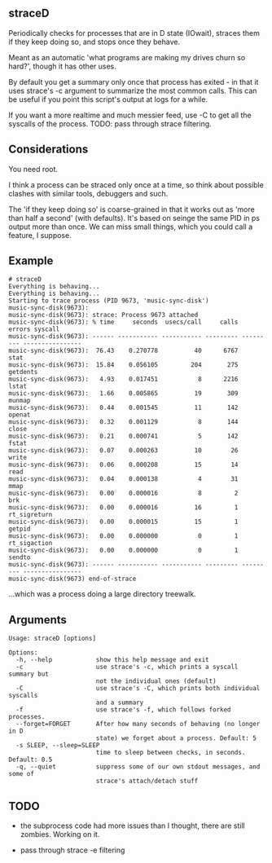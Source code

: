 ## straceD

Periodically checks for processes that are in D state (IOwait), straces them if they keep doing so, and stops once they behave.

Meant as an automatic 'what programs are making my drives churn so hard?', though it has other uses.


By default you get a summary only once that process has exited - in that it uses strace's -c argument to summarize the most common calls. This can be useful if you point this script's output at logs for a while.

If you want a more realtime and much messier feed, use -C to get all the syscalls of the process. TODO: pass through strace filtering.


## Considerations

You need root.

I think a process can be straced only once at a time, so think about possible clashes with similar tools, debuggers and such.

The 'if they keep doing so' is coarse-grained in that it works out as 'more than half a second' (with defaults). It's based on seinge the same PID in ps output more than once. We can miss small things, which you could call a feature, I suppose.



## Example

```
# straceD
Everything is behaving...
Everything is behaving...
Starting to trace process (PID 9673, 'music-sync-disk')
music-sync-disk(9673):
music-sync-disk(9673): strace: Process 9673 attached
music-sync-disk(9673): % time     seconds  usecs/call     calls    errors syscall
music-sync-disk(9673): ------ ----------- ----------- --------- --------- ----------------
music-sync-disk(9673):  76.43    0.270778          40      6767           stat
music-sync-disk(9673):  15.84    0.056105         204       275           getdents
music-sync-disk(9673):   4.93    0.017451           8      2216           lstat
music-sync-disk(9673):   1.66    0.005865          19       309           munmap
music-sync-disk(9673):   0.44    0.001545          11       142           openat
music-sync-disk(9673):   0.32    0.001129           8       144           close
music-sync-disk(9673):   0.21    0.000741           5       142           fstat
music-sync-disk(9673):   0.07    0.000263          10        26           write
music-sync-disk(9673):   0.06    0.000208          15        14           read
music-sync-disk(9673):   0.04    0.000138           4        31           mmap
music-sync-disk(9673):   0.00    0.000016           8         2           brk
music-sync-disk(9673):   0.00    0.000016          16         1           rt_sigreturn
music-sync-disk(9673):   0.00    0.000015          15         1           getpid
music-sync-disk(9673):   0.00    0.000000           0         1           rt_sigaction
music-sync-disk(9673):   0.00    0.000000           0         1           sendto
music-sync-disk(9673): ------ ----------- ----------- --------- --------- ----------------
music-sync-disk(9673) end-of-strace

```

...which was a process doing a large directory treewalk.


## Arguments

```
Usage: straceD [options]

Options:
  -h, --help            show this help message and exit
  -c                    use strace's -c, which prints a syscall summary but
                        not the individual ones (default)
  -C                    use strace's -C, which prints both individual syscalls
                        and a summary
  -f                    use strace's -f, which follows forked processes.
  --forget=FORGET       After how many seconds of behaving (no longer in D
                        state) we forget about a process. Default: 5
  -s SLEEP, --sleep=SLEEP
                        time to sleep between checks, in seconds. Default: 0.5
  -q, --quiet           suppress some of our own stdout messages, and some of
                        strace's attach/detach stuff
```


## TODO

* the subprocess code had more issues than I thought, there are still zombies. Working on it.

* pass through strace -e filtering

